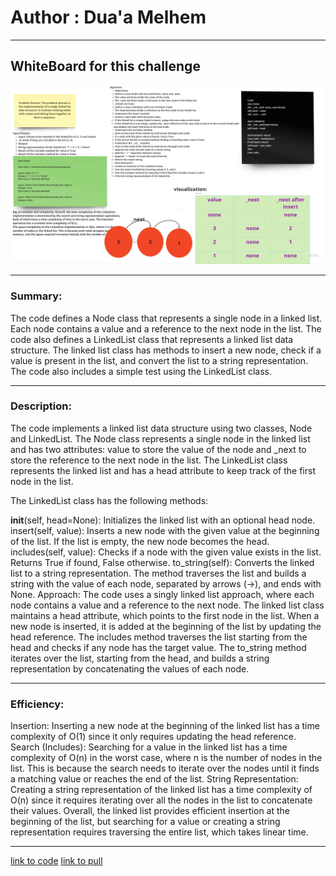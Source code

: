 # **Author : Dua'a Melhem**

*****
## WhiteBoard for this challenge 
![](lw.jpg)

******
### Summary:
The code defines a Node class that represents a single node in a linked list. Each node contains a value and a reference to the next node in the list. The code also defines a LinkedList class that represents a linked list data structure. The linked list class has methods to insert a new node, check if a value is present in the list, and convert the list to a string representation. The code also includes a simple test using the LinkedList class.
****
### Description:
The code implements a linked list data structure using two classes, Node and LinkedList. The Node class represents a single node in the linked list and has two attributes: value to store the value of the node and _next to store the reference to the next node in the list. The LinkedList class represents the linked list and has a head attribute to keep track of the first node in the list.

The LinkedList class has the following methods:

__init__(self, head=None): Initializes the linked list with an optional head node.
insert(self, value): Inserts a new node with the given value at the beginning of the list. If the list is empty, the new node becomes the head.
includes(self, value): Checks if a node with the given value exists in the list. Returns True if found, False otherwise.
to_string(self): Converts the linked list to a string representation. The method traverses the list and builds a string with the value of each node, separated by arrows (->), and ends with None.
Approach:
The code uses a singly linked list approach, where each node contains a value and a reference to the next node. The linked list class maintains a head attribute, which points to the first node in the list. When a new node is inserted, it is added at the beginning of the list by updating the head reference. The includes method traverses the list starting from the head and checks if any node has the target value. The to_string method iterates over the list, starting from the head, and builds a string representation by concatenating the values of each node.
****
### Efficiency:

Insertion: Inserting a new node at the beginning of the linked list has a time complexity of O(1) since it only requires updating the head reference.
Search (Includes): Searching for a value in the linked list has a time complexity of O(n) in the worst case, where n is the number of nodes in the list. This is because the search needs to iterate over the nodes until it finds a matching value or reaches the end of the list.
String Representation: Creating a string representation of the linked list has a time complexity of O(n) since it requires iterating over all the nodes in the list to concatenate their values.
Overall, the linked list provides efficient insertion at the beginning of the list, but searching for a value or creating a string representation requires traversing the entire list, which takes linear time.
*******
[link to code](Ds/linkedlist.py)
[link to pull](https://github.com/doaamelhem96/data-structures-and-algorithms/pull/11)
